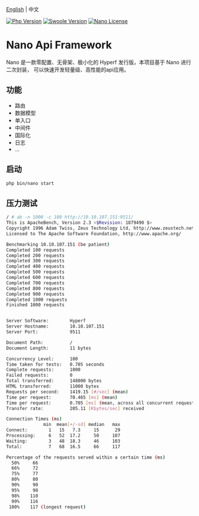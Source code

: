 [English](./README.md) | 中文

<p align="left">
  <a href="https://secure.php.net/"><img src="https://img.shields.io/badge/php-%3E=7.3-brightgreen.svg?maxAge=2592000" alt="Php Version"></a>
  <a href="https://github.com/swoole/swoole-src"><img src="https://img.shields.io/badge/swoole-%3E=4.5-brightgreen.svg?maxAge=2592000" alt="Swoole Version"></a>
  <a href="https://github.com/hyperf/nano/blob/master/LICENSE"><img src="https://img.shields.io/github/license/hyperf/nano.svg?maxAge=2592000" alt="Nano License"></a>
</p>

# Nano Api Framework

Nano 是一款零配置、无骨架、极小化的 Hyperf 发行版，本项目基于 Nano 进行二次封装， 可以快速开发轻量级、高性能的api应用。   

## 功能

* 路由
* 数据模型
* 单入口
* 中间件
* 国际化
* 日志
* ...

## 启动

```bash
php bin/nano start
```

## 压力测试

```bash
/ # ab -n 1000 -c 100 http://10.10.107.151:9511/
This is ApacheBench, Version 2.3 <$Revision: 1879490 $>
Copyright 1996 Adam Twiss, Zeus Technology Ltd, http://www.zeustech.net/
Licensed to The Apache Software Foundation, http://www.apache.org/

Benchmarking 10.10.107.151 (be patient)
Completed 100 requests
Completed 200 requests
Completed 300 requests
Completed 400 requests
Completed 500 requests
Completed 600 requests
Completed 700 requests
Completed 800 requests
Completed 900 requests
Completed 1000 requests
Finished 1000 requests


Server Software:        Hyperf
Server Hostname:        10.10.107.151
Server Port:            9511

Document Path:          /
Document Length:        11 bytes

Concurrency Level:      100
Time taken for tests:   0.705 seconds
Complete requests:      1000
Failed requests:        0
Total transferred:      148000 bytes
HTML transferred:       11000 bytes
Requests per second:    1419.15 [#/sec] (mean)
Time per request:       70.465 [ms] (mean)
Time per request:       0.705 [ms] (mean, across all concurrent requests)
Transfer rate:          205.11 [Kbytes/sec] received

Connection Times (ms)
              min  mean[+/-sd] median   max
Connect:        1   15   7.3     15      29
Processing:     6   52  17.2     50     107
Waiting:        3   48  18.3     46     103
Total:          7   68  16.5     66     117

Percentage of the requests served within a certain time (ms)
  50%     66
  66%     72
  75%     77
  80%     80
  90%     90
  95%     98
  98%    110
  99%    116
 100%    117 (longest request)
```
